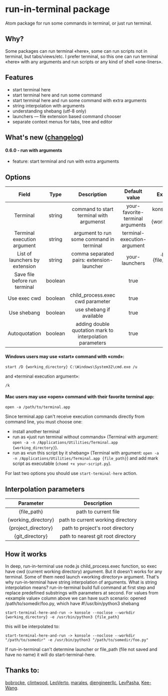 # run-in-terminal package

Atom package for run some commands in terminal, or just run terminal.

## Why?
Some packages can run terminal «here», some can run scripts not in terminal, but tabs/views/etc. I prefer terminal, so this one can run terminal «here» with any arguments and run scripts or any kind of shell «one-liners».

## Features
* start terminal here
* start terminal here and run some command
* start terminal here and run some command with extra arguments
* string interpolation with arguments
* understanding shebang (utf-8 only)
* launchers — file extension based command chooser
* separate context menus for tabs, tree and editor

## What's new ([changelog](https://github.com/pohmelie/run-in-terminal/blob/master/CHANGELOG.md))
#### 0.6.0 - run with arguments
* feature: start terminal and run with extra arguments

## Options

| Field                          |   Type  |                Description                               |        Default value             |                 Example value                   |
|:------------------------------:|:-------:|:--------------------------------------------------------:|:--------------------------------:|:-----------------------------------------------:|
| Terminal                       | string  | command to start terminal with argumenst                 | your-favorite-terminal arguments | konsole --noclose --workdir {working_directory} |
| Terminal execution argument    | string  | argument to run some command in terminal                 | terminal-execution-argument      | -e                                              |
| List of launchers by extension | string  | comma separated pairs: extension-launcher                | your-launchers                   | .py python3 {file_path}, .lua lua {file_path}   |
| Save file before run terminal  | boolean |                                                          | true                             | true                                            |
| Use exec cwd                   | boolean | child_process.exec cwd parameter                         | true                             | true                                            |
| Use shebang                    | boolean | use shebang if available                                 | true                             | true                                            |
| Autoquotation                  | boolean | adding double quotation mark to interpolation parameters | true                             | true                                            |

#### Windows users may use «start» command with «cmd»:

    start /D {working_directory} C:\Windows\System32\cmd.exe /u

and «terminal execution argument»:

    /k

#### Mac users may use «open» command with their favorite terminal app:

    open -a /path/to/terminal.app
    
Since terminal.app can't receive execution commands directly from command line, you must choose one:
* install another terminal
* run as «just run terminal without commands» (Terminal with argument: `open -a -n /Applications/Utilities/Terminal.app {working_directory}`).
* run as «run this script by it shebang» (Terminal with argument: `open -a -n /Applications/Utilities/Terminal.app {file_path}`) and add mark script as executable (`chomd +x your-script.py`).

For last two options you should use `start-terminal-here` action.

## Interpolation parameters
| Parameter           | Description                       |
|:-------------------:|:---------------------------------:|
| {file_path}         | path to current file              |
| {working_directory} | path to current working directory |
| {project_directory} | path to project's root directory  |
| {git_directory}     | path to nearest git root directory|

## How it works
In deep, run-in-terminal use node.js child_process.exec function, so exec have cwd (current working directory) argument. But it doesn't works for any terminal. Some of them need launch «working directory» argument. That's why run-in-terminal have string interpolation of arguments. What is string interpolation means? run-in-terminal build full command at first step and replace predefined substrings with parameters at second. For values from «example value» column above we can have such scenario: opened /path/to/somedir/foo.py, which have #!/usr/bin/python3 shebang

    start-terminal-here-and-run -> konsole --noclose --workdir {working_directory} -e /usr/bin/python3 {file_path}

this will be interpolated to:

    start-terminal-here-and-run -> konsole --noclose --workdir "/path/to/somedir" -e /usr/bin/python3 "/path/to/somedir/foo.py"

If run-in-terminal can't determine launcher or file_path (file not saved and have no name) it will do start-terminal-here.

## Thanks to:
[bobrocke](https://github.com/bobrocke), [clintwood](https://github.com/clintwood), [LeoVerto](https://github.com/LeoVerto), [marales](https://github.com/marales), [djengineerllc](https://github.com/djengineerllc), [LevPasha](https://github.com/LevPasha), [Kee-Wang](https://github.com/Kee-Wang).
